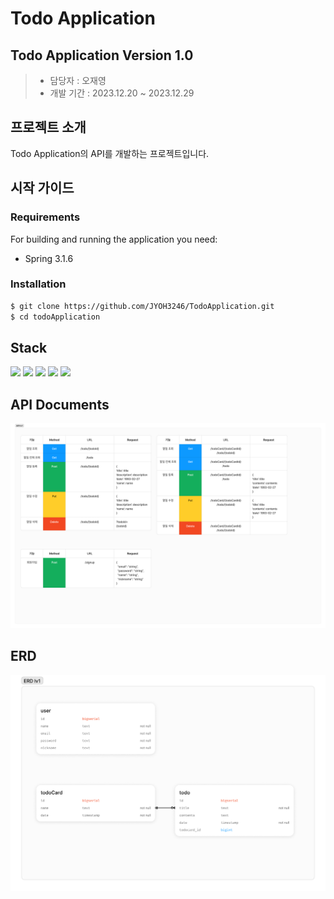 
Todo Application
=====

## Todo Application Version 1.0
> * 담당자 : 오재영
> * 개발 기간 : 2023.12.20 ~ 2023.12.29


## 프로젝트 소개
Todo Application의 API를 개발하는 프로젝트입니다.


## 시작 가이드

### Requirements
For building and running the application you need:
* Spring 3.1.6

### Installation
```bash
$ git clone https://github.com/JYOH3246/TodoApplication.git
$ cd todoApplication
```
## Stack
<div>
  <img src="https://img.shields.io/badge/kotlin-7F52FF?style=for-the-badge&logo=kotlin&logoColor=white">
  <img src="https://img.shields.io/badge/spring-6DB33F?style=for-the-badge&logo=spring&logoColor=white">
  <img src="https://img.shields.io/badge/github-000000?style=for-the-badge&logo=github&logoColor=white">
  <img src="https://img.shields.io/badge/git-F05032?style=for-the-badge&logo=git&logoColor=white">
  <img src="https://img.shields.io/badge/IntelliJ-000000?style=for-the-badge&logo=Intellijidea&logoColor=white">
  <br>
</div>

## API Documents
<img src ="./img/API lv1.png" >

## ERD
<img src ="./img/ERD lv1.png" >

